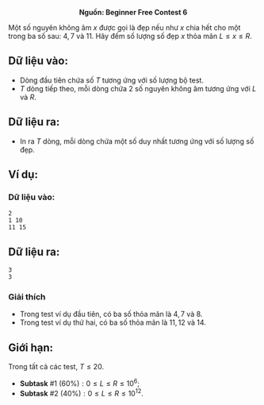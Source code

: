 **<center>Nguồn: Beginner Free Contest 6</center>**

Một số nguyên không âm $x$ được gọi là đẹp nếu như $x$ chia hết cho một trong ba số sau: $4, 7$ và $11$. Hãy đếm số lượng số đẹp $x$ thỏa mãn $L ≤ x ≤ R$.

## Dữ liệu vào:
- Dòng đầu tiên chứa số $T$ tương ứng với số lượng bộ test.
- $T$ dòng tiếp theo, mỗi dòng chứa $2$ số nguyên không âm tương ứng với $L$ và $R$.

## Dữ liệu ra:
- In ra $T$ dòng, mỗi dòng chứa một số duy nhất tương ứng với số lượng số đẹp.

## Ví dụ:
### Dữ liệu vào:
```
2
1 10
11 15
```

## Dữ liệu ra:
```
3
3
```

### Giải thích
- Trong test ví dụ đầu tiên, có ba số thỏa mãn là $4, 7$ và $8$.
- Trong test ví dụ thứ hai, có ba số thỏa mãn là $11, 12$ và $14$.

## Giới hạn:
Trong tất cả các test, $T ≤ 20$.
- **Subtask** $\#1$ $(60\%): 0 ≤ L ≤ R ≤ 10^6$;
- **Subtask** $\#2$ $(40\%): 0 ≤ L ≤ R ≤ 10^{12}$.